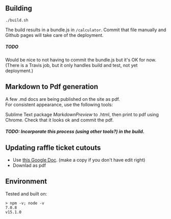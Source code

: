 ## Building

`./build.sh`

The build results in a bundle.js in `/calculator`.
Commit that file manually and Github pages will take care of the deployment.

##### TODO

Would be nice to not having to commit the bundle.js but it's OK for now.
(There is a Travis job, but it only handles build and test, not yet deployment.)

## Markdown to Pdf generation

A few .md docs are being published on the site as pdf.  
For consistent appearance, use the following tools:

Sublime Text package _MarkdownPreview_ to .html, then print to pdf using Chrome.
Check that it looks ok and commit the pdf.

##### TODO: Incorporate this process (using other tools?) in the build.

## Updating raffle ticket cutouts

- Use [this Google Doc](https://docs.google.com/document/d/1jBkh3xVeG-o8J4etIf9kU8fSiq_tRBXPfKqZkEzb_cQ). (make a copy if you don't have edit right)
- Downlad as pdf

## Environment

Tested and built on:

```
> npm -v; node -v
7.0.8
v15.1.0
```
